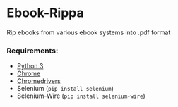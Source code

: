 # Ebook-Rippa
Rip ebooks from various ebook systems into .pdf format

### Requirements:
- [Python 3](https://www.python.org/downloads/)
- [Chrome](https://www.google.com/intl/en_us/chrome/)
- [Chromedrivers](https://chromedriver.chromium.org/downloads)
- Selenium (`pip install selenium`)
- Selenium-Wire (`pip install selenium-wire`)
